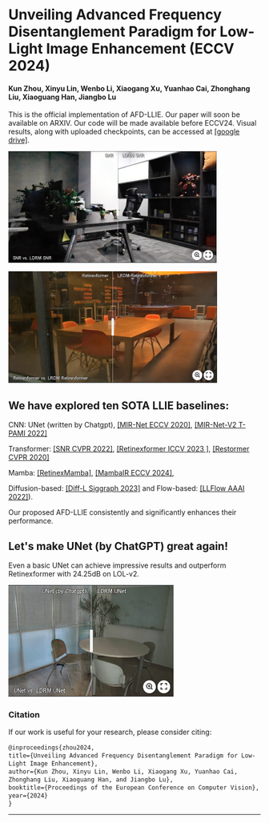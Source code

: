 
# Unveiling Advanced Frequency Disentanglement Paradigm for Low-Light Image Enhancement (ECCV 2024)

#### Kun Zhou, Xinyu Lin, Wenbo Li, Xiaogang Xu, Yuanhao Cai, Zhonghang Liu, Xiaoguang Han, Jiangbo Lu

<!-- #### [\[Paper\]](https://openaccess.thecvf.com/content/CVPR2023/papers/Zhou_NeRFLix_High-Quality_Neural_View_Synthesis_by_Learning_a_Degradation-Driven_Inter-Viewpoint_CVPR_2023_paper.pdf) [\[Project\]](https://t.co/uNiTd9ujCv)
--- -->

This is the official implementation of AFD-LLIE. Our paper will soon be available on ARXIV. Our code will be made available before ECCV24. 
Visual results, along with uploaded checkpoints, can be accessed at [\[google drive\]](https://drive.google.com/drive/folders/1cQprRn5LmazptHFcJcr_DTbykkDLnX8F?usp=sharing).




[<img src="assets/imgsli_2.png" height="223px"/>](https://imgsli.com/MjgwMjk2)

[<img src="assets/imgsli_3.png" height="223px"/>](https://imgsli.com/MjgwMzAx)
## We have explored ten SOTA LLIE baselines: 

CNN: UNet (written by Chatgpt), [\[MIR-Net ECCV 2020\]](https://github.com/swz30/MIRNet), 
[\[MIR-Net-V2 T-PAMI 2022\]](https://github.com/swz30/MIRNetv2)

 Transformer: [\[SNR CVPR 2022\]](https://github.com/dvlab-research/SNR-Aware-Low-Light-Enhance), [\[Retinexformer ICCV 2023 \]](https://github.com/caiyuanhao1998/Retinexformer), [\[Restormer CVPR 2020\]](https://github.com/swz30/Restormer)

  Mamba: [\[RetinexMamba\]](https://github.com/YhuoyuH/RetinexMamba), [\[MambaIR ECCV 2024\]](https://github.com/csguoh/MambaIR), 

 Diffusion-based: [\[Diff-L Siggraph 2023\]](https://github.com/JianghaiSCU/Diffusion-Low-Light) and Flow-based: [\[LLFlow AAAI 2022\]](https://github.com/wyf0912/LLFlow)).

Our proposed AFD-LLIE consistently and significantly enhances their performance. 

## Let's make UNet (by ChatGPT) great again! 
Even a basic UNet can achieve impressive results and outperform Retinexformer with 24.25dB on LOL-v2.

[<img src="assets/imgsli_1.png" height="223px"/>](https://imgsli.com/MjgwMjk1)

 ### Citation
If our work is useful for your research, please consider citing:

    @inproceedings{zhou2024,
    title={Unveiling Advanced Frequency Disentanglement Paradigm for Low-Light Image Enhancement},
    author={Kun Zhou, Xinyu Lin, Wenbo Li, Xiaogang Xu, Yuanhao Cai, Zhonghang Liu, Xiaoguang Han, and Jiangbo Lu},
    booktitle={Proceedings of the European Conference on Computer Vision},
    year={2024}
    }


---
